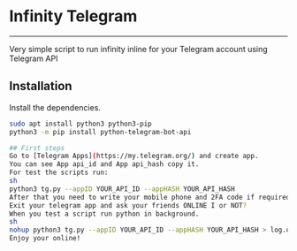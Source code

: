 # Infinity Telegram
___
Very simple script to run infinity inline for your Telegram account using Telegram API

## Installation

Install the dependencies.

```sh
sudo apt install python3 python3-pip
python3 -m pip install python-telegram-bot-api

## First steps
Go to [Telegram Apps](https://my.telegram.org/) and create app.
You can see App api_id and App api_hash copy it.
For test the scripts run:
sh
python3 tg.py --appID YOUR_API_ID --appHASH YOUR_API_HASH
After that you need to write your mobile phone and 2FA code if required.
Exit your telegram app and ask your friends ONLINE I or NOT?
When you test a script run python in background.
sh
nohup python3 tg.py --appID YOUR_API_ID --appHASH YOUR_API_HASH > log.out &
Enjoy your online!